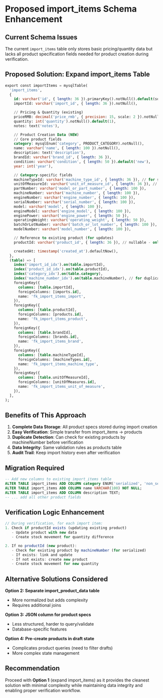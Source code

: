 # Proposed import_items Schema Enhancement

## Current Schema Issues

The current `import_items` table only stores basic pricing/quantity data but lacks all product specification fields needed for product creation during verification.

## Proposed Solution: Expand import_items Table

```sql
export const importItems = mysqlTable(
  'import_items',
  {
    id: varchar('id', { length: 36 }).primaryKey().notNull().default(sql`(UUID())`),
    importId: varchar('import_id', { length: 36 }).notNull(),

    // Pricing & Quantity (existing)
    priceRMB: decimal('price_rmb', { precision: 15, scale: 2 }).notNull(),
    quantity: int('quantity').notNull().default(1),
    notes: text('notes'),

    // Product Creation Data (NEW)
    // Core product fields
    category: mysqlEnum('category', PRODUCT_CATEGORY).notNull(),
    name: varchar('name', { length: 100 }).notNull(),
    description: text('description'),
    brandId: varchar('brand_id', { length: 36 }),
    condition: varchar('condition', { length: 50 }).default('new'),
    year: int('year'),

    // Category-specific fields
    machineTypeId: varchar('machine_type_id', { length: 36 }), // for serialized
    unitOfMeasureId: varchar('unit_of_measure_id', { length: 36 }), // for non-serialized/bulk
    partNumber: varchar('model_or_part_number', { length: 100 }),
    machineNumber: varchar('machine_number', { length: 100 }),
    engineNumber: varchar('engine_number', { length: 100 }),
    serialNumber: varchar('serial_number', { length: 100 }),
    model: varchar('model', { length: 100 }),
    engineModel: varchar('engine_model', { length: 100 }),
    enginePower: varchar('engine_power', { length: 50 }),
    operatingWeight: varchar('operating_weight', { length: 50 }),
    batchOrLotNumber: varchar('batch_or_lot_number', { length: 100 }),
    modelNumber: varchar('model_number', { length: 100 }),

    // Reference to existing product (for updates)
    productId: varchar('product_id', { length: 36 }), // nullable - only set if updating existing product

    createdAt: timestamp('created_at').defaultNow(),
  },
  (table) => [
    index('import_id_idx').on(table.importId),
    index('product_id_idx').on(table.productId),
    index('category_idx').on(table.category),
    index('machine_number_idx').on(table.machineNumber), // for duplicate detection
    foreignKey({
      columns: [table.importId],
      foreignColumns: [imports.id],
      name: 'fk_import_items_import',
    }),
    foreignKey({
      columns: [table.productId],
      foreignColumns: [products.id],
      name: 'fk_import_items_product',
    }),
    foreignKey({
      columns: [table.brandId],
      foreignColumns: [brands.id],
      name: 'fk_import_items_brand',
    }),
    foreignKey({
      columns: [table.machineTypeId],
      foreignColumns: [machineTypes.id],
      name: 'fk_import_items_machine_type',
    }),
    foreignKey({
      columns: [table.unitOfMeasureId],
      foreignColumns: [unitOfMeasures.id],
      name: 'fk_import_items_unit_of_measure',
    }),
  ],
);
```

## Benefits of This Approach

1. **Complete Data Storage**: All product specs stored during import creation
2. **Easy Verification**: Simple transfer from import_items → products
3. **Duplicate Detection**: Can check for existing products by machineNumber before verification
4. **Data Integrity**: Same validation rules as products table
5. **Audit Trail**: Keep import history even after verification

## Migration Required

```sql
-- Add new columns to existing import_items table
ALTER TABLE import_items ADD COLUMN category ENUM('serialized', 'non_serialized', 'bulk') NOT NULL;
ALTER TABLE import_items ADD COLUMN name VARCHAR(100) NOT NULL;
ALTER TABLE import_items ADD COLUMN description TEXT;
-- ... add all other product fields
```

## Verification Logic Enhancement

```typescript
// During verification, for each import item:
1. Check if productId exists (updating existing product)
   - Update product with new data
   - Create stock movement for quantity difference

2. If no productId (new product):
   - Check for existing product by machineNumber (for serialized)
   - If exists: link and update
   - If not exists: create new product
   - Create stock movement for new quantity
```

## Alternative Solutions Considered

**Option 2: Separate import_product_data table**

- More normalized but adds complexity
- Requires additional joins

**Option 3: JSON column for product specs**

- Less structured, harder to query/validate
- Database-specific features

**Option 4: Pre-create products in draft state**

- Complicates product queries (need to filter drafts)
- More complex state management

## Recommendation

Proceed with **Option 1** (expand import_items) as it provides the cleanest solution with minimal complexity while maintaining data integrity and enabling proper verification workflow.
